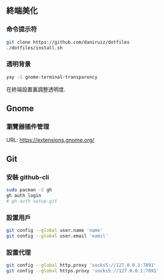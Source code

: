 ## 終端美化

### 命令提示符
```bash
git clone https://github.com/daniruiz/dotfiles
./dotfiles/install.sh
```

### 透明背景
```bash
yay -S gnome-terminal-transparency
```
在終端設置裏調整透明度.

## Gnome

### 瀏覽器插件管理
URL: https://extensions.gnome.org/


## Git

### 安裝 github-cli
```bash
sudo pacman -S gh
gh auth login
# gh auth setup-git
```

### 設置用戶
```bash
git config --global user.name 'name'
git config --global user.email 'eamil'
```

### 設置代理
```bash
git config --global http.proxy 'socks5://127.0.0.1:7891'
git config --global https.proxy 'socks5://127.0.0.1:7891'
```
